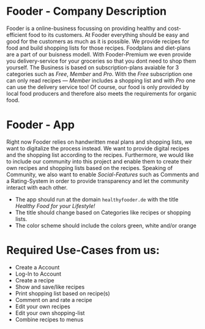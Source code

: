 # Fooder - Company Description

Fooder is a online-business focussing on providing healthy and cost-efficient food to its customers. 
At Fooder everything should be easy and good for the customers as much as it is possible. 
We provide recipes for food and build shopping lists for those recipes. 
Foodplans and diet-plans are a part of our buisness modell. With Fooder-Premium we 
even provide you delivery-service for your groceries so that you dont need to shop them yourself. 
The Business is based on subscription-plans avaiable for 3 categories such as _Free_, _Member_ and _Pro_. 
With the _Free_ subscription one can only read recipes — _Member_ includes a shopping list and with _Pro_ one can use the delivery service too!
Of course, our food is only provided by local food producers and therefore also meets the requirements for organic food.

# Fooder - App
 
Right now Fooder relies on handwritten meal plans and shopping lists, we want to digitalize the process instead. 
We want to provide digital recipes and the shopping list according to the recipes. 
Furthermore, we would like to include our community into this project and enable them to create their own recipes and shopping lists based on the recipes. 
Speaking of Community, we also want to enable _Social-Features_ such as Comments and a Rating-System in order to provide transparency and let the community interact with each other.

* The app should run at the domain `healthyfooder.de` with the title _*Healthy Food for your Lifestyle!*_
* The title should change based on Categories like recipes or shopping lists.
* The color scheme should include the colors green, white and/or orange


# Required Use-Cases from us:

* Create a Account
* Log-In to Account
* Create a recipe
* Show and save/like recipes
* Print shopping list based on recipe(s)
* Comment on and rate a recipe
* Edit your own recipes 
* Edit your own shopping-list
* Combine recipes to menus

